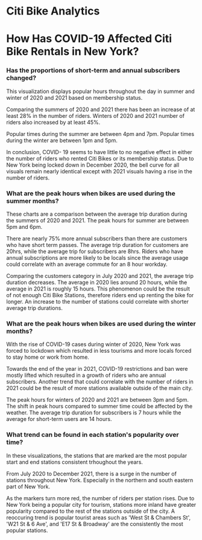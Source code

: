 # Citi Bike Analytics
# How Has COVID-19 Affected Citi Bike Rentals in New York?


### Has the proportions of short-term and annual subscribers changed?
This visualization displays popular hours throughout the day in summer and winter of 2020 and 2021 based on membership status.

Comparing the summers of 2020 and 2021 there has been an increase of at least 28% in the number of riders. Winters of 2020 and 2021 number of riders also increased by at least 45%.

Popular times during the summer are between 4pm and 7pm. Popular times during the winter are between 1pm and 5pm.

In conclusion, COVID- 19 seems to have little to no negative effect in either the number of riders who rented Citi Bikes or its membership status. Due to New York being locked down in December 2020, the bell curve for all visuals remain nearly identical except with 2021 visuals having a rise in the number of riders. 


### What are the peak hours when bikes are used during the summer months?
These charts are a comparison between the average trip duration during the summers of 2020 and 2021. The peak hours for summer are between 5pm and 6pm.

There are nearly 75% more annual subscribers than there are customers who have short term passes.
The average trip duration for customers are 20hrs, while the average trip for subscribers are 8hrs. Riders who have annual subscriptions are more likely to be locals since the average usage could correlate with an average commute for an 8 hour workday. 

Comparing the customers category in July 2020 and 2021, the average trip duration decreases. The average in 2020 lies around 20 hours, while the average in 2021 is roughly 15 hours. This phenomenon could be the result of not enough Citi Bike Stations, therefore riders end up renting the bike for longer. An increase to the number of stations could correlate with shorter average trip durations. 


### What are the peak hours when bikes are used during the winter months?
With the rise of COVID-19 cases during winter of 2020, New York was forced to lockdown which resulted in less tourisms and more locals forced to stay home or work from home. 

Towards the end of the year in 2021, COVID-19 restrictions and ban were mostly lifted which resulted in a growth of riders who are annual subscribers. Another trend that could correlate with the number of riders in 2021 could be the result of more stations available outside of the main city. 

The peak hours for winters of 2020 and 2021 are between 3pm and 5pm. The shift in peak hours compared to summer time could be affected by the weather. The average trip duration for subscribers is 7 hours while the average for short-term users are 14 hours. 


### What trend can be found in each station's popularity over time? 
In these visualizations, the stations that are marked are the most popular start and end stations consistent trhoughout the years. 

From July 2020 to December 2021, there is a surge in the number of stations throughout New York. Especially in the northern and south eastern part of New York. 

As the markers turn more red, the number of riders per station rises.  Due to New York being a popular city for tourism, stations more inland have greater popularity compared to the rest of the stations outside of the city. A reoccuring trend is popular tourist areas such as 'West St & Chambers St', 'W21 St & 6 Ave', and 'E17 St & Broadway' are the consistently the most popular stations. 